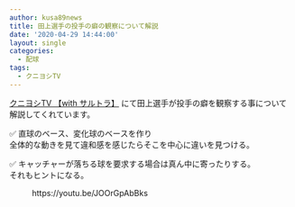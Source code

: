 ```yaml
---
author: kusa89news
title: 田上選手の投手の癖の観察について解説
date: '2020-04-29 14:44:00'
layout: single
categories:
  - 配球
tags:
  - クニヨシTV
---
```


[クニヨシTV 【with サルトラ】](https://www.youtube.com/channel/UCN7zL9IXNqxZDMIjlih1_Mw) にて田上選手が投手の癖を観察する事について解説してくれています。

✅ 直球のベース、変化球のベースを作り  
全体的な動きを見て違和感を感じたらそこを中心に違いを見つける。

✅ キャッチャーが落ちる球を要求する場合は真ん中に寄ったりする。  
それもヒントになる。

<figure class="wp-block-embed-youtube wp-block-embed is-type-video is-provider-youtube wp-embed-aspect-16-9 wp-has-aspect-ratio">

<div class="wp-block-embed__wrapper">https://youtu.be/JOOrGpAbBks</div>

</figure>